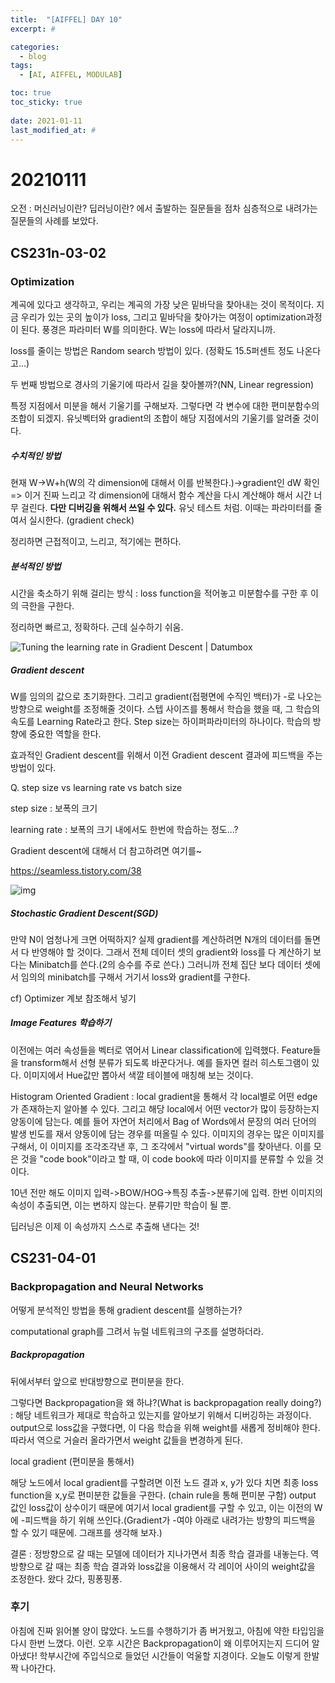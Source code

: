 ```yaml
---
title:  "[AIFFEL] DAY 10"
excerpt: #

categories:
  - blog
tags:
  - [AI, AIFFEL, MODULAB]

toc: true
toc_sticky: true
 
date: 2021-01-11
last_modified_at: #
---
```



# 20210111



오전 : 머신러닝이란? 딥러닝이란? 에서 출발하는 질문들을 점차 심층적으로 내려가는 질문들의 사례를 보았다. 



## CS231n-03-02



### Optimization

계곡에 있다고 생각하고, 우리는 계곡의 가장 낮은 밑바닥을 찾아내는 것이 목적이다. 지금 우리가 있는 곳의 높이가 loss, 그리고 밑바닥을 찾아가는 여정이 optimization과정이 된다. 풍경은 파라미터 W를 의미한다. W는 loss에 따라서 달라지니까.    



loss를 줄이는 방법은 Random search 방법이 있다.  (정확도 15.5퍼센트 정도 나온다고...)   

두 번째 방법으로 경사의 기울기에 따라서 길을 찾아볼까?(NN, Linear regression)   

특정 지점에서 미분을 해서 기울기를 구해보자. 그렇다면 각 변수에 대한 편미분함수의 조합이 되겠지. 유닛벡터와 gradient의 조합이 해당 지점에서의 기울기를 알려줄 것이다.    

##### 수치적인 방법

현재 W->W+h(W의 각 dimension에 대해서 이를 반복한다.)->gradient인 dW 확인 => 이거 진짜 느리고 각 dimension에 대해서 함수 계산을 다시 계산해야 해서 시간 너무 걸린다. **다만 디버깅을 위해서 쓰일 수 있다.** 유닛 테스트 처럼. 이때는 파라미터를 줄여서 실시한다. (gradient check)   

정리하면 근접적이고, 느리고, 적기에는 편하다. 

##### 분석적인 방법 

시간을 축소하기 위해 걸리는 방식 : loss function을 적어놓고 미분함수를 구한 후 이의 극한을 구한다.    

정리하면 빠르고, 정확하다. 근데 실수하기 쉬움.

![Tuning the learning rate in Gradient Descent | Datumbox](https://blog.datumbox.com/wp-content/uploads/2013/10/gradient-descent.png)

##### Gradient descent 

W를 임의의 값으로 초기화한다. 그리고 gradient(접평면에 수직인 백터)가 -로 나오는 방향으로 weight를 조정해줄 것이다. 스텝 사이즈를 통해서 학습을 했을 때, 그 학습의 속도를 Learning Rate라고 한다. Step size는 하이퍼파라미터의 하나이다. 학습의 방향에 중요한 역할을 한다.   

효과적인 Gradient descent를 위해서 이전 Gradient descent 결과에 피드백을 주는 방법이 있다. 

Q. step size vs learning rate vs batch size 

step size : 보폭의 크기

learning rate : 보폭의 크기 내에서도 한번에 학습하는 정도...?

Gradient descent에 대해서 더 참고하려면 여기를~

https://seamless.tistory.com/38

![img](https://t1.daumcdn.net/cfile/tistory/993D383359D86C280D)

##### Stochastic Gradient Descent(SGD)

만약 N이 엄청나게 크면 어떡하지? 실제 gradient를 계산하려면 N개의 데이터를 돌면서 다 반영해야 할 것이다. 그래서 전체 데이터 셋의 gradient와 loss를 다 계산하기 보다는 Minibatch를 쓴다.(2의 승수를 주로 쓴다.) 그러니까 전체 집단 보다 데이터 셋에서 임의의 minibatch를 구해서 거기서 loss와 gradient를 구한다. 

cf) Optimizer 계보 참조해서 넣기

##### Image Features 학습하기

이전에는 여러 속성들을 벡터로 엮어서 Linear classification에 입력했다. Feature들을 transform해서 선형 분류가 되도록 바꾼다거나. 예를 들자면 컬러 히스토그램이 있다. 이미지에서 Hue값만 뽑아서 색깔 테이블에 매칭해 보는 것이다. 

Histogram Oriented Gradient : local gradient을 통해서 각 local별로 어떤 edge가 존재하는지 알아볼 수 있다. 그리고 해당 local에서 어떤 vector가 많이 등장하는지 양동이에 담는다. 예를 들어 자연어 처리에서 Bag of Words에서 문장의 여러 단어의 발생 빈도를 재서 양동이에 담는 경우를 떠올릴 수 있다. 이미지의 경우는 많은 이미지를 구해서, 이 이미지를 조각조각낸 후, 그 조각에서 
"virtual words"를 찾아낸다. 이를 모은 것을 "code book"이라고 할 때, 이 code book에 따라 이미지를 분류할 수 있을 것이다. 

10년 전만 해도 이미지 입력->BOW/HOG->특징 추출->분류기에 입력. 한번 이미지의 속성이 추출되면, 이는 변하지 않는다. 분류기만 학습이 될 뿐. 

딥러닝은 이제 이 속성까지 스스로 추출해 낸다는 것! 



## CS231-04-01

### Backpropagation and Neural Networks

어떻게 분석적인 방법을 통해 gradient descent를 실행하는가?

computational graph를 그려서 뉴럴 네트워크의 구조를 설명하더라. 

##### Backpropagation 

뒤에서부터 앞으로 반대방향으로 편미분을 한다. 

그렇다면 Backpropagation을 왜 하냐?(What is backpropagation really doing?) : 해당 네트워크가 제대로 학습하고 있는지를 알아보기 위해서 디버깅하는 과정이다. output으로 loss값을 구했다면, 이 다음 학습을 위해 weight를 새롭게 정비해야 한다. 따라서 역으로 거슬러 올라가면서 weight 값들을 변경하게 된다. 

local gradient (편미분을 통해서) 

해당 노드에서 local gradient를 구할려면 이전 노드 결과 x, y가 있다 치면 최종 loss function을 x,y로 편미분한 값들을 구한다. (chain rule을 통해 편미분 구함) output 값인 loss값이 상수이기 때문에 여기서 local gradient를 구할 수 있고, 이는 이전의 W에 -피드백을 하기 위해 쓰인다.(Gradient가 -여야 아래로 내려가는 방향의 피드백을 할 수 있기 때문에. 그래프를 생각해 보자.)

결론 : 정방향으로 갈 때는 모델에 데이터가 지나가면서 최종 학습 결과를 내놓는다. 역방향으로 갈 때는 최종 학습 결과와 loss값을 이용해서 각 레이어 사이의 weight값을 조정한다. 왔다 갔다, 핑퐁핑퐁. 



### 후기 

아침에 진짜 읽어볼 양이 많았다. 노드를 수행하기가 좀 버거웠고, 아침에 약한 타입임을 다시 한번 느꼈다. 이런. 오후 시간은 Backpropagation이 왜 이루어지는지 드디어 알아냈다! 학부시간에 주입식으로 들었던 시간들이 억울할 지경이다. 오늘도 이렇게 한발짝 나아간다. 













